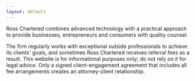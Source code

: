 ```yaml
---
layout: default
---
```

<div>
  <p>Ross Chartered combines advanced technology with a practical approach to provide businesses, entrepreneurs and consumers with quality counsel.</p>

  <p>The firm regularly works with exceptional outside professionals to achieve its clients' goals, and sometimes Ross Chartered receives referral fees as a result. This website is for informational purposes only; do not rely on it for legal advice. Only a signed client-engagement agreement that includes all fee arrangements creates an attorney-client relationship.</p>
</div>
